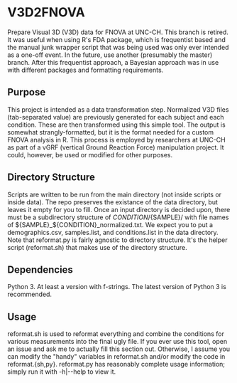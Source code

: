 # V3D2FNOVA
Prepare Visual 3D (V3D) data for FNOVA at UNC-CH. This branch is retired. It was useful when using R's FDA package, which is frequentist based and the manual junk wrapper script that was being used was only ever intended as a one-off event. In the future, use another (presumably the master) branch. After this frequentist approach, a Bayesian approach was in use with different packages and formatting requirements.

## Purpose
This project is intended as a data transformation step. Normalized V3D files (tab-separated value) are previously generated for each subject and each condition. These are then transformed using this simple tool. The output is somewhat strangly-formatted, but it is the format needed for a custom FNOVA analysis in R. This process is employed by researchers at UNC-CH as part of a vGRF (vertical Ground Reaction Force) manipulation project. It could, however, be used or modified for other purposes.

## Directory Structure
Scripts are written to be run from the main directory (not inside scripts or inside data). The repo preserves the existance of the data directory, but leaves it empty for you to fill. Once an input directory is decided upon, there must be a subdirectory structure of ${CONDITION}/${SAMPLE}/ with file names of ${SAMPLE}_${CONDITION}_normalized.txt. We expect you to put a demographics.csv, samples.list, and conditions.list in the data directory. Note that reformat.py is fairly agnostic to directory structure. It's the helper script (reformat.sh) that makes use of the directory structure.

## Dependencies
Python 3. At least a version with f-strings. The latest version of Python 3 is recommended.

## Usage
reformat.sh is used to reformat everything and combine the conditions for various measurements into the final ugly file.
If you ever use this tool, open an issue and ask me to actually fill this section out. Otherwise, I assume you can modify the "handy" variables in reformat.sh and/or modify the code in reformat.{sh,py}. reformat.py has reasonably complete usage information; simply run it with -h|--help to view it.

